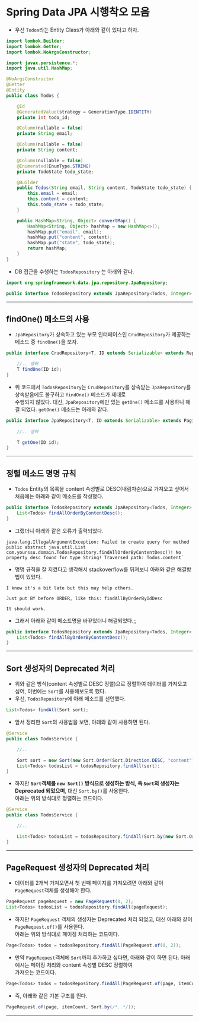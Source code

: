 <h1>Spring Data JPA 시행착오 모음</h1>

* 우선 `Todos`라는 Entity Class가 아래와 같이 있다고 하자.
```java
import lombok.Builder;
import lombok.Getter;
import lombok.NoArgsConstructor;

import javax.persistence.*;
import java.util.HashMap;

@NoArgsConstructor
@Getter
@Entity
public class Todos {

    @Id
    @GeneratedValue(strategy = GenerationType.IDENTITY)
    private int todo_id;

    @Column(nullable = false)
    private String email;

    @Column(nullable = false)
    private String content;

    @Column(nullable = false)
    @Enumerated(EnumType.STRING)
    private TodoState todo_state;

    @Builder
    public Todos(String email, String content, TodoState todo_state) {
        this.email = email;
        this.content = content;
        this.todo_state = todo_state;
    }

    public HashMap<String, Object> convertMap() {
        HashMap<String, Object> hashMap = new HashMap<>();
        hashMap.put("email", email);
        hashMap.put("content", content);
        hashMap.put("state", todo_state);
        return hashMap;
    }
}
```

* DB 접근을 수행하는 `TodosRepository` 는 아래와 같다.
```java
import org.springframework.data.jpa.repository.JpaRepository;

public interface TodosRepository extends JpaRepository<Todos, Integer> {}
```
<hr/>

<h2>findOne() 메소드의 사용</h2>

* `JpaRepository`가 상속하고 있는 부모 인터페이스인 `CrudRepository`가 제공하는 메소드 중 `findOne()`을 보자.
```java
public interface CrudRepository<T, ID extends Serializable> extends Repository<T, ID> {

    //.. 생략
    T findOne(ID id);
}
```

* 위 코드에서 `TodosRepository`는 `CrudRepository`를 상속받는 `JpaRepository`를 상속받음에도 불구하고 `findOne()` 메소드가 제대로   
  수행되지 않았다. 대신, `JpaRepository`에만 있는 `getOne()` 메소드를 사용하니 해결 되었다. `getOne()` 메소드는 아래와 같다.
```java
public interface JpaRepository<T, ID extends Serializable> extends PagingAndSortingRepository<T, ID>, QueryByExampleExecutor<T> {
    
    //.. 생략

    T getOne(ID id);
}
```
<hr/>

<h2>정렬 메소드 명명 규칙</h2>

* `Todos` Entity의 목록을 content 속성별로 DESC(내림차순)으로 가져오고 싶어서 처음에는 아래와 같이 메소드를 작성했다.
```java
public interface TodosRepository extends JpaRepository<Todos, Integer> {
    List<Todos> findAllOrderByContentDesc();
}
```

* 그랬더니 아래와 같은 오류가 출력되었다.
```
java.lang.IllegalArgumentException: Failed to create query for method public abstract java.util.List com.yourssu.domain.TodosRepository.findAllOrderByContentDesc()! No property desc found for type String! Traversed path: Todos.content`
```

* 명명 규칙을 잘 지켰다고 생각해서 stackoverflow를 뒤져보니 아래와 같은 해결방법이 있었다.
```
I know it's a bit late but this may help others.

Just put BY before ORDER, like this: findAllByOrderByIdDesc

It should work.
```

* 그래서 아래와 같이 메소드명을 바꾸었더니 해결되었다.;;
```java
public interface TodosRepository extends JpaRepository<Todos, Integer> {
    List<Todos> findAllByOrderByContentDesc();
}
```
<hr/>

<h2>Sort 생성자의 Deprecated 처리</h2>

* 위와 같은 방식(content 속성별로 DESC 정렬)으로 정렬하여 데이터를 가져오고 싶어, 이번에는 `Sort`를 사용해보도록 했다.
* 우선, `TodosRepository`에 아래 메소드를 선언했다.
```java
List<Todos> findAll(Sort sort);
```

* 앞서 정리한 `Sort`의 사용법을 보면, 아래와 같이 사용하면 된다.
```java
@Service
public class TodosService {

    //..

    Sort sort = new Sort(new Sort.Order(Sort.Direction.DESC, "content"));
    List<Todos> todosList = todosRepository.findAll(sort);
}
```

* 하지만 __`Sort`객체를 `new Sort()` 방식으로 생성하는 방식, 즉 `Sort`의 생성자는 Deprecated 되었으며__, 대신 `Sort.by()`를 사용한다.   
  아래는 위의 방식대로 정렬하는 코드이다.
```java
@Service
public class TodosService {

    //..

    List<Todos> todosList = todosRepository.findAll(Sort.by(new Sort.Order(Sort.Direction.DESC, "content")));
}
```
<hr/>

<h2>PageRequest 생성자의 Deprecated 처리</h2>

* 데이터를 2개씩 가져오면서 첫 번째 페이지를 가져오려면 아래와 같이 `PageRequest`객체를 생성해야 한다.
```java
PageRequest pageRequest = new PageRequest(0, 2);
List<Todos> todosList = todosRepository.findAll(pageRequest);
```

* 하지만 `PageRequest` 객체의 생성자는 Deprecated 처리 되었고, 대신 아래와 같이 `PageRequest.of()`를 사용한다.   
  아래는 위의 방식대로 페이징 처리하는 코드이다.
```java
Page<Todos> todos = todosRepository.findAll(PageRequest.of(0, 2));
```

* 만약 `PageRequest`객체에 `Sort`까지 추가하고 싶다면, 아래와 같이 하면 된다. 아래 예시는 페이징 처리와 content 속성별 DESC 정렬하여   
  가져오는 코드이다.
```java
Page<Todos> todos = todosRepository.findAll(PageRequest.of(page, itemCount, Sort.by(new Sort.Order(Sort.Direction.DESC, "content"))));
```

* 즉, 아래와 같은 기본 구조를 띈다.
```java
PageRequest.of(page, itemCount, Sort.by(/*..*/));
```
<hr/>